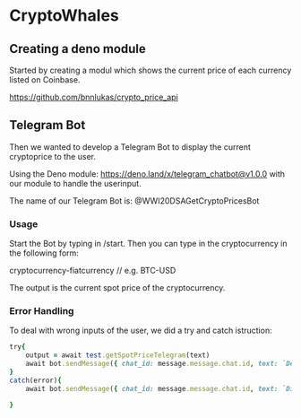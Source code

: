 # CryptoWhales

 ## Creating a deno module

 Started by creating a modul which shows the current price of each currency listed on Coinbase.

 https://github.com/bnnlukas/crypto_price_api

 ## Telegram Bot

 Then we wanted to develop a Telegram Bot to display the current cryptoprice to the user.

 Using the Deno module: https://deno.land/x/telegram_chatbot@v1.0.0 with our module to handle the userinput.

 The name of our Telegram Bot is: @WWI20DSAGetCryptoPricesBot
 
 ### Usage
 
 Start the Bot by typing in /start. Then you can type in the cryptocurrency in the following form:
 
 cryptocurrency-fiatcurrency // e.g. BTC-USD
 
 The output is the current spot price of the cryptocurrency.
 
 ### Error Handling
 
 To deal with wrong inputs of the user, we did a try and catch istruction:
 
 
 ```ruby
try{
     output = await test.getSpotPriceTelegram(text)
     await bot.sendMessage({ chat_id: message.message.chat.id, text: `Der ${crypto} Preis liegt bei ${output} ${fiat}` })
 }
 catch(error){
     await bot.sendMessage({ chat_id: message.message.chat.id, text: `Dieses Paar ist bei Coinbase nicht gelistet. Geben Sie ein gültiges Paar ein. Alle gültigen Paare finden Sie auf der folgenden Website: https://www.coinbase.com/de/price` })

 }
 ```


